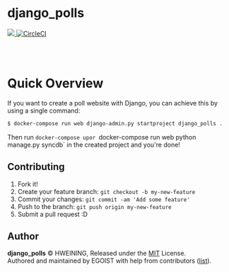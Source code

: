 # django_polls
<p align="left"><a href="https://github.com/hweining/django_polls"><image src="https://flat.badgen.net/badge/license/MIT/blue"> </a><a href="https://travisci.com/gh/hweining/django_polls/tree/master"><img src="https://flat.badgen.net/travis/babel/babel" alt="CircleCI"></a></p>
<br><br>
  
# Quick Overview
If you want to create a poll website with Django, you can achieve this by using a single command:
```bash
$ docker-compose run web django-admin.py startproject django_polls .
```
Then run `docker-compose upor `docker-compose run web python manage.py syncdb` in the created project and you're done!

## Contributing
1. Fork it!
2. Create your feature branch: `git checkout -b my-new-feature`
3. Commit your changes: `git commit -am 'Add some feature'`
4. Push to the branch: `git push origin my-new-feature`
5. Submit a pull request :D

## Author

**django_polls** © HWEINING, Released under the [MIT](./LICENSE) License.<br>
Authored and maintained by EGOIST with help from contributors ([list](https://github.com/hweining/django_polls/contributors)).

